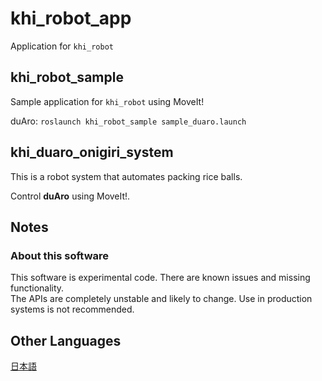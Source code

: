 # khi_robot_app

Application for ```khi_robot```

## khi_robot_sample

Sample application for ```khi_robot``` using MoveIt!

duAro:
```roslaunch khi_robot_sample sample_duaro.launch```

## khi_duaro_onigiri_system

This is a robot system that automates packing rice balls.

Control **duAro** using MoveIt!.

## Notes

### About this software

This software is experimental code. There are known issues and missing functionality.  
The APIs are completely unstable and likely to change. Use in production systems is not recommended.

## Other Languages

[日本語](docs/README-ja.md)